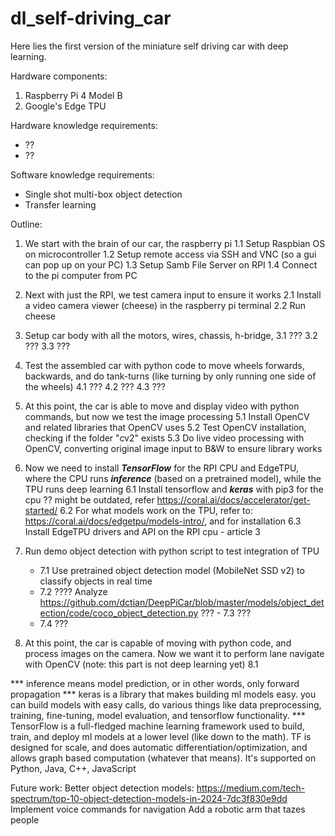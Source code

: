 # dl_self-driving_car
Here lies the first version of the miniature self driving car with deep learning.

Hardware components:
1. Raspberry Pi 4 Model B
2. Google's Edge TPU

Hardware knowledge requirements:
- ??
- ??

Software knowledge requirements:
- Single shot multi-box object detection
- Transfer learning

Outline:
1. We start with the brain of our car, the raspberry pi
    1.1 Setup Raspbian OS on microcontroller
    1.2 Setup remote access via SSH and VNC (so a gui can pop up on your PC)
    1.3 Setup Samb File Server on RPI 
    1.4 Connect to the pi computer from PC

2. Next with just the RPI, we test camera input to ensure it works
    2.1 Install a video camera viewer (cheese) in the raspberry pi terminal
    2.2 Run cheese

3. Setup car body with all the motors, wires, chassis, h-bridge, 
    3.1 ???
    3.2 ???
    3.3 ???

4. Test the assembled car with python code to move wheels forwards, backwards, and do tank-turns (like turning by only running one side of the wheels)
    4.1 ???
    4.2 ???
    4.3 ???

5. At this point, the car is able to move and display video with python commands, but now we test the image processing
    5.1 Install OpenCV and related libraries that OpenCV uses
    5.2 Test OpenCV installation, checking if the folder "cv2" exists
    5.3 Do live video processing with OpenCV, converting original image input to B&W to ensure library works

6. Now we need to install ***TensorFlow*** for the RPI CPU and EdgeTPU, where the CPU runs ***inference***  (based on a pretrained model), while the TPU runs deep learning
    6.1 Install tensorflow and ***keras*** with pip3 for the cpu ?? might be outdated, refer https://coral.ai/docs/accelerator/get-started/
    6.2 For what models work on the TPU, refer to: https://coral.ai/docs/edgetpu/models-intro/, and for installation
    6.3 Install EdgeTPU drivers and API on the RPI cpu - article 3


7. Run demo object detection with python script to test integration of TPU
    - 7.1 Use pretrained object detection model (MobileNet SSD v2) to classify objects in real time
    - 7.2 ???? Analyze https://github.com/dctian/DeepPiCar/blob/master/models/object_detection/code/coco_object_detection.py ???        - 7.3 ???
    - 7.4 ???

8. At this point, the car is capable of moving with python code, and process images on the camera. Now we want it to perform lane navigate with OpenCV (note: this part is not deep learning yet)
    8.1




*** inference means model prediction, or in other words, only forward propagation
*** keras is a library that makes building ml models easy. you can build models with easy calls, do various things like data preprocessing, training, fine-tuning, model evaluation, and tensorflow functionality.
*** TensorFlow is a full-fledged machine learning framework used to build, train, and deploy ml models at a lower level (like down to the math). TF is designed for scale, and does automatic differentiation/optimization, and allows graph based computation (whatever that means). It's supported on Python, Java, C++, JavaScript


Future work:
Better object detection models: https://medium.com/tech-spectrum/top-10-object-detection-models-in-2024-7dc3f830e9dd
Implement voice commands for navigation
Add a robotic arm that tazes people





